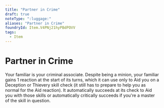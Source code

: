 ```yaml
---
title: "Partner in Crime"
draft: true
noteType: ":luggage:"
aliases: "Partner in Crime"
foundryId: Item.V4PNj21hyPBdPOVV
tags:
  - Item
---
```


# Partner in Crime

Your familiar is your criminal associate. Despite being a minion, your familiar gains 1 reaction at the start of its turns, which it can use only to Aid you on a Deception or Thievery skill check (it still has to prepare to help you as normal for the Aid reaction). It automatically succeeds at its check to Aid you with those skills or automatically critically succeeds if you're a master of the skill in question.
